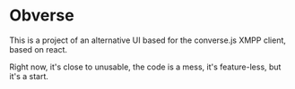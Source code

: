 # Obverse

This is a project of an alternative UI based for the converse.js XMPP client,
based on react.

Right now, it's close to unusable, the code is a mess, it's feature-less, but
it's a start.
